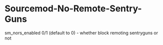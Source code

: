 # Sourcemod-No-Remote-Sentry-Guns

sm_nors_enabled 0/1 (default to 0) - whether block remoting sentryguns or not
